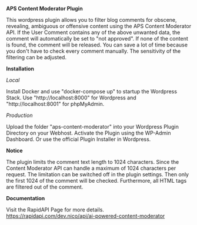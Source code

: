**APS Content Moderator Plugin**

This wordpress plugin allows you to filter blog comments for obscene, revealing, ambiguous or offensive content using the APS Content Moderator API.
If the User Comment contains any of the above unwanted data, the comment will automatically be set to "not approved". If none of the content is found, the comment will be released. You can save a lot of time because you don't have to check every comment manually.
The sensitivity of the filtering can be adjusted.

**Installation**

*Local*

Install Docker and use "docker-compose up" to startup the Wordpress Stack. Use "http://localhost:8000" for Wordpress and "http://localhost:8001" for phpMyAdmin. 

*Production*

Upload the folder "aps-content-moderator" into your Wordpress Plugin Directory on your Webhost. Activate the Plugin using the WP-Admin Dashboard. Or use the official Plugin Installer in Wordpress.

**Notice**

The plugin limits the comment text length to 1024 characters. Since the Content Moderator API can handle a maximum of 1024 characters per request. The limitation can be switched off in the plugin settings. Then only the first 1024 of the comment will be checked.
Furthermore, all HTML tags are filtered out of the comment.


**Documentation**

Visit the RapidAPI Page for more details. https://rapidapi.com/dev.nico/api/ai-powered-content-moderator